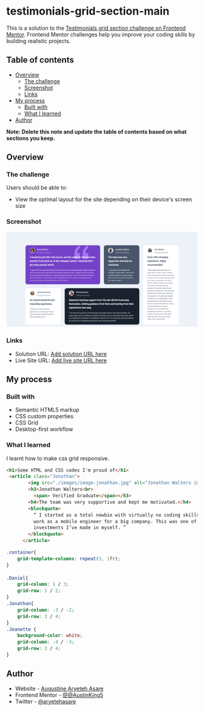 # testimonials-grid-section-main
This is a solution to the [Testimonials grid section challenge on Frontend Mentor](https://www.frontendmentor.io/challenges/testimonials-grid-section-Nnw6J7Un7). Frontend Mentor challenges help you improve your coding skills by building realistic projects. 

## Table of contents

- [Overview](#overview)
  - [The challenge](#the-challenge)
  - [Screenshot](#screenshot)
  - [Links](#links)
- [My process](#my-process)
  - [Built with](#built-with)
  - [What I learned](#what-i-learned)
- [Author](#author)


**Note: Delete this note and update the table of contents based on what sections you keep.**

## Overview

### The challenge

Users should be able to:

- View the optimal layout for the site depending on their device's screen size

### Screenshot

![](./images/scrnli_09_06_2023_10-08-24.png)


### Links

- Solution URL: [Add solution URL here](https://github.com/AustinKing5/testimonials-grid-section-main)
- Live Site URL: [Add live site URL here](https://your-live-site-url.com)

## My process

### Built with

- Semantic HTML5 markup
- CSS custom properties
- CSS Grid
- Desktop-first workflow


### What I learned

I learnt how to make css grid responsive.

```html
<h1>Some HTML and CSS codes I'm proud of</h1>
 <article class="Jonathan">
        <img src="./images/image-jonathan.jpg" alt="Jonathan Walters image">
        <h3>Jonathan Walters<br>
          <span> Verified Graduate</span></h3>
        <h4>The team was very supportive and kept me motivated.</h4>
        <blockquote>
          “ I started as a total newbie with virtually no coding skills. I now
          work as a mobile engineer for a big company. This was one of the best
          investments I’ve made in myself. ”
        </blockquote>
      </article>
```
```css
.container{
    grid-template-columns: repeat(3, 1fr);
}

.Daniel{
    grid-column: 1 / 3;
    grid-row: 1 / 2;
}
.Jonathan{
    grid-column: -3 / -2;
    grid-row: 3 / 4;
}
.Jeanette {
    background-color: white;
    grid-column: -4 / -3;
    grid-row: 3 / 4;
}
```

## Author

- Website - [Augustine Aryeteh Asare](https://github.com/AustinKing5)
- Frontend Mentor - [@@AustinKing5](https://www.frontendmentor.io/profile/AustinKing5)
- Twitter - [@aryetehasare](https://www.twitter.com/aryetehasare)

